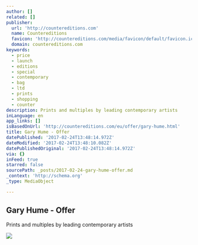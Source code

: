 ```yaml
---
author: []
related: []
publisher:
  url: 'http://countereditions.com'
  name: Countereditions
  favicon: 'http://countereditions.com/media/favicon/default/favicon.ico'
  domain: countereditions.com
keywords:
  - price
  - launch
  - editions
  - special
  - contemporary
  - bag
  - ltd
  - prints
  - shopping
  - counter
description: Prints and multiples by leading contemporary artists
inLanguage: en
app_links: []
isBasedOnUrl: 'http://countereditions.com/eu/offer/gary-hume.html'
title: Gary Hume - Offer
datePublished: '2017-02-24T13:48:14.972Z'
dateModified: '2017-02-24T13:48:10.082Z'
datePublishedOriginal: '2017-02-24T13:48:14.972Z'
via: {}
inFeed: true
starred: false
sourcePath: _posts/2017-02-24-gary-hume-offer.md
_context: 'http://schema.org'
_type: MediaObject

---
```

<article style=""><h1>Gary Hume - Offer</h1><p>Prints and multiples by leading contemporary artists</p><img src="http://countereditions.com/media/catalog/product/cache/5/small_image/226x/040ec09b1e35df139433887a97daa66f/g/a/gary_hume_limited_edition_print_1250u.jpg" /></article>